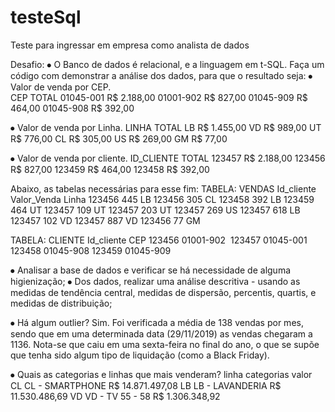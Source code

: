 # testeSql
Teste para ingressar em empresa como analista de dados

Desafio:
⦁	O Banco de dados é relacional, e a linguagem em t-SQL. 
Faça um código com demonstrar a análise dos dados, para que o resultado seja: 
⦁	Valor de venda por CEP.  
	CEP	 	TOTAL 
	01045-001	 R$ 2.188,00 
	01001-902	 R$ 827,00 
	01045-909	 R$ 464,00 
	01045-908	 R$ 392,00 

⦁	Valor de venda por Linha.
	LINHA	 TOTAL 
	LB	 R$ 1.455,00 
	VD	 R$ 989,00 
	UT	 R$ 776,00 
	CL	 R$ 305,00 
	US	 R$ 269,00 
	GM	 R$ 77,00 

⦁	Valor de venda por cliente.
	ID_CLIENTE	 TOTAL 
	123457	 	R$ 2.188,00 
	123456	 	R$ 827,00 
	123459	 	R$ 464,00 
	123458	 	R$ 392,00 

Abaixo, as tabelas necessárias para esse fim:
TABELA: VENDAS
Id_cliente	Valor_Venda	Linha
123456	445	LB
123456	305	CL
123458	392	LB
123459	464	UT
123457	109	UT
123457	203	UT
123457	269	US
123457	618	LB
123457	102	VD
123457	887	VD
123456	77	GM

TABELA: CLIENTE
Id_cliente	CEP
123456	01001-902 
123457	01045-001
123458	01045-908
123459	01045-909

⦁	Analisar a base de dados e verificar se há necessidade de alguma higienização;
⦁	Dos dados, realizar uma análise descritiva - usando as medidas de tendência central, medidas de dispersão, percentis, quartis, e medidas de distribuição;
	
⦁	Há algum outlier?
	Sim. Foi verificada a média de 138 vendas por mes, sendo que em uma determinada data (29/11/2019) as vendas chegaram a 1136. Nota-se que caiu em uma sexta-feira no final do ano, o que se supõe que tenha sido algum tipo de liquidação (como a Black Friday).
 
⦁	Quais as categorias e linhas que mais venderam? 
	linha	categorias	 valor 
	CL	CL - SMARTPHONE	 R$ 14.871.497,08 
	LB	LB - LAVANDERIA	 R$ 11.530.486,69 
	VD	VD - TV 55 - 58	 R$ 1.306.348,92 
	

